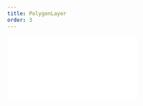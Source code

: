 ```yaml
---
title: PolygonLayer
order: 3
---
```


<embed src="@/docs/api/base-layers/polygon-layer.zh.md"></embed>
